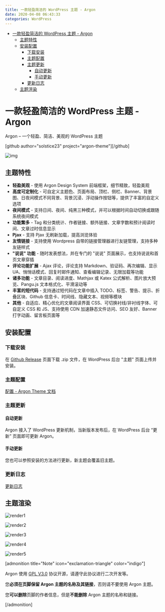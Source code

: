 ```yaml
---
title: 一款轻盈简洁的 WordPress 主题 - Argon
date: 2020-04-08 06:43:33
categories: WordPress
---
```


<!-- more -->

<!-- TOC -->

- [一款轻盈简洁的 WordPress 主题 - Argon](#一款轻盈简洁的-wordpress-主题---argon)
  - [主题特性](#主题特性)
  - [安装配置](#安装配置)
    - [下载安装](#下载安装)
    - [主题配置](#主题配置)
    - [主题更新](#主题更新)
      - [自动更新](#自动更新)
      - [手动更新](#手动更新)
    - [更新日志](#更新日志)
  - [主题渲染](#主题渲染)

<!-- /TOC -->

<a id="markdown-一款轻盈简洁的-wordpress-主题---argon" name="一款轻盈简洁的-wordpress-主题---argon"></a>

# 一款轻盈简洁的 WordPress 主题 - Argon

Argon – 一个轻盈、简洁、美观的 WordPress 主题

[github author="solstice23" project="argon-theme"][/github]

![img](https://cdn.jsdelivr.net/gh/solstice23/cdn@master/argon-render-1.jpg)

<a id="markdown-主题特性" name="主题特性"></a>

## 主题特性

- **轻盈美观** - 使用 Argon Design System 前端框架，细节精致，轻盈美观
- **高度可定制化** - 可自定义主题色、页面布局、顶栏、侧栏、Banner、背景图、日夜间模式不同背景、背景沉浸、浮动操作按钮等，提供了丰富的自定义选项
- **夜间模式** - 支持日间、夜间、纯黑三种模式，并可以根据时间自动切换或跟随系统夜间模式
- **功能繁多** - Tag 和分类统计、作者链接、额外链接、文章字数和预计阅读时间、文章过时信息显示
- **Pjax** - 支持 Pjax 无刷新加载，提高浏览体验
- **友情链接** - 支持使用 Wordpress 自带的链接管理器进行友链管理，支持多种友链样式
- **"说说" 功能** - 随时发表想法，并在专门的 "说说" 页面展示，也支持说说和首页文章穿插
- **评论功能扩展** - Ajax 评论，评论支持 Markdown、验证码、再次编辑、显示 UA、悄悄话模式、回复时邮件通知、查看编辑记录、无限加载等功能
- **诸多功能** - 文章目录、阅读进度、Mathjax 或 Katex 公式解析、图片放大预览、Pangu.js 文本格式化、平滑滚动等
- **丰富的短代码** - 支持通过短代码在文章中插入 TODO、标签、警告、提示、折叠区块、Github 信息卡、时间线、隐藏文本、视频等模块
- **其他** - 自适应、精心优化的文章阅读界面 CSS、可切换衬线/非衬线字体、可自定义 CSS 和 JS、支持使用 CDN 加速静态文件访问、SEO 友好、Banner 打字动画、留言板页面等

<a id="markdown-安装配置" name="安装配置"></a>

## 安装配置

<a id="markdown-下载安装" name="下载安装"></a>

### 下载安装

在 [Github Release](https://github.com/solstice23/argon-theme/releases) 页面下载 .zip 文件，在 WordPress 后台 "主题" 页面上传并安装。

<a id="markdown-主题配置" name="主题配置"></a>

### 主题配置

[配置 - Argon Theme 文档](https://argon-docs.solstice23.top/configuration)

<a id="markdown-主题更新" name="主题更新"></a>

### 主题更新

<a id="markdown-自动更新" name="自动更新"></a>

#### 自动更新

Argon 接入了 WordPress 更新机制，当新版本发布后，在 WordPress 后台 “更新” 页面即可更新 Argon。

<a id="markdown-手动更新" name="手动更新"></a>

#### 手动更新

您也可以参照安装的方法进行更新，新主题会覆盖旧主题。

<a id="markdown-更新日志" name="更新日志"></a>

### 更新日志

[更新日志](https://github.com/solstice23/argon-theme#更新日志)

<a id="markdown-主题渲染" name="主题渲染"></a>

## 主题渲染

![render1](https://cdn.jsdelivr.net/gh/solstice23/cdn@master/argon-render-small-1.jpg)

![render2](https://cdn.jsdelivr.net/gh/solstice23/cdn@master/argon-render-small-2.jpg)

![render3](https://cdn.jsdelivr.net/gh/solstice23/cdn@master/argon-render-small-3.jpg)

![render4](https://cdn.jsdelivr.net/gh/solstice23/cdn@master/argon-render-small-4.jpg)

![render5](https://cdn.jsdelivr.net/gh/solstice23/cdn@master/argon-render-small-5.jpg)

[admonition title="Note" icon="exclamation-triangle" color="indigo"]

Argon 使用 [GPL V3.0](https://github.com/solstice23/argon-theme/blob/master/LICENSE) 协议开源，请遵守此协议进行二次开发等。

您**必须在页脚保留 Argon 主题的名称及其链接**，否则请不要使用 Argon 主题。

您**可以删除**页脚的作者信息，但是**不能删除** Argon 主题的名称和链接。

[/admonition]
